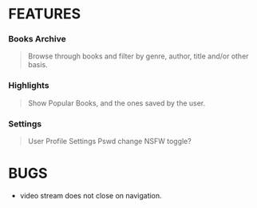 # FEATURES

### Books Archive

> Browse through books and filter by genre, author, title and/or other basis.

### Highlights

> Show Popular Books, and the ones saved by the user.

### Settings

> User Profile Settings
> Pswd change
> NSFW toggle?

# BUGS

- video stream does not close on navigation.
